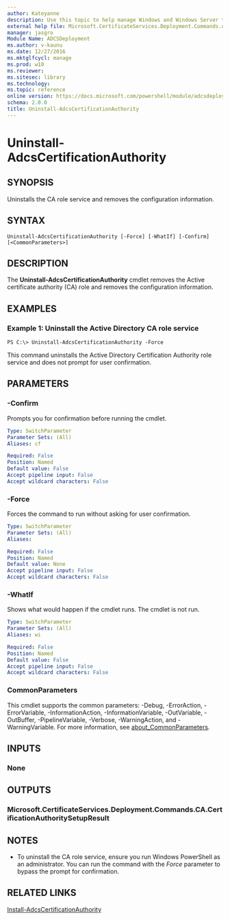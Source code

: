 ```yaml
---
author: Kateyanne
description: Use this topic to help manage Windows and Windows Server technologies with Windows PowerShell.
external help file: Microsoft.CertificateServices.Deployment.Commands.dll-Help.xml
manager: jasgro
Module Name: ADCSDeployment
ms.author: v-kaunu
ms.date: 12/27/2016
ms.mktglfcycl: manage
ms.prod: w10
ms.reviewer: 
ms.sitesec: library
ms.technology: 
ms.topic: reference
online version: https://docs.microsoft.com/powershell/module/adcsdeployment/uninstall-adcscertificationauthority?view=windowsserver2016-ps&wt.mc_id=ps-gethelp
schema: 2.0.0
title: Uninstall-AdcsCertificationAuthority
---
```


# Uninstall-AdcsCertificationAuthority

## SYNOPSIS
Uninstalls the CA role service and removes the configuration information.

## SYNTAX

```
Uninstall-AdcsCertificationAuthority [-Force] [-WhatIf] [-Confirm] [<CommonParameters>]
```

## DESCRIPTION
The **Uninstall-AdcsCertificationAuthority** cmdlet removes the Active certificate authority (CA) role and removes the configuration information.

## EXAMPLES

### Example 1: Uninstall the Active Directory CA role service
```
PS C:\> Uninstall-AdcsCertificationAuthority -Force
```

This command uninstalls the Active Directory Certification Authority role service and does not prompt for user confirmation.

## PARAMETERS

### -Confirm
Prompts you for confirmation before running the cmdlet.

```yaml
Type: SwitchParameter
Parameter Sets: (All)
Aliases: cf

Required: False
Position: Named
Default value: False
Accept pipeline input: False
Accept wildcard characters: False
```

### -Force
Forces the command to run without asking for user confirmation.

```yaml
Type: SwitchParameter
Parameter Sets: (All)
Aliases: 

Required: False
Position: Named
Default value: None
Accept pipeline input: False
Accept wildcard characters: False
```

### -WhatIf
Shows what would happen if the cmdlet runs.
The cmdlet is not run.

```yaml
Type: SwitchParameter
Parameter Sets: (All)
Aliases: wi

Required: False
Position: Named
Default value: False
Accept pipeline input: False
Accept wildcard characters: False
```

### CommonParameters
This cmdlet supports the common parameters: -Debug, -ErrorAction, -ErrorVariable, -InformationAction, -InformationVariable, -OutVariable, -OutBuffer, -PipelineVariable, -Verbose, -WarningAction, and -WarningVariable. For more information, see [about_CommonParameters](https://go.microsoft.com/fwlink/?LinkID=113216).

## INPUTS

### None

## OUTPUTS

### Microsoft.CertificateServices.Deployment.Commands.CA.CertificationAuthoritySetupResult

## NOTES
* To uninstall the CA role service, ensure you run Windows PowerShell as an administrator. You can run the command with the *Force* parameter to bypass the prompt for confirmation.

## RELATED LINKS

[Install-AdcsCertificationAuthority](./Install-AdcsCertificationAuthority.md)

